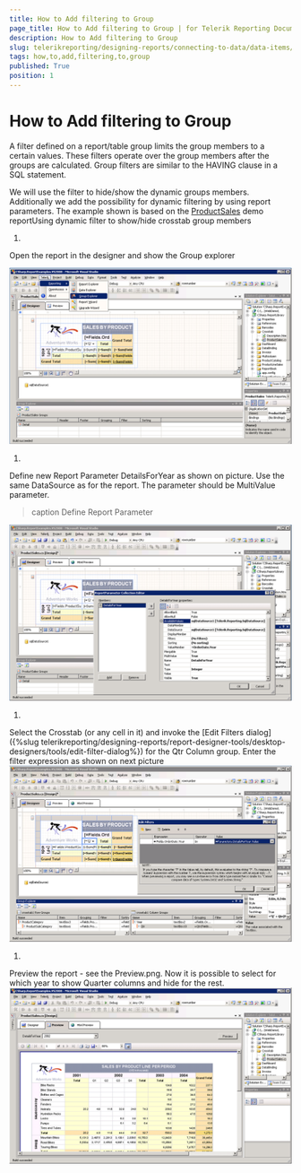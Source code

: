 ```yaml
---
title: How to Add filtering to Group
page_title: How to Add filtering to Group | for Telerik Reporting Documentation
description: How to Add filtering to Group
slug: telerikreporting/designing-reports/connecting-to-data/data-items/grouping-data-/how-to-add-filtering-to-group
tags: how,to,add,filtering,to,group
published: True
position: 1
---
```


# How to Add filtering to Group



A filter defined on a report/table group limits the group members to
      a certain values. These filters operate over the group members after the
      groups are calculated. Group filters are similar to the HAVING clause in
      a SQL statement.
		

We will use the filter to hide/show the dynamic groups members.
		Additionally we add the possibility for dynamic filtering by using report
		parameters. The example shown is based on the [ProductSales](https://demos.telerik.com/reporting/product-sales/silverlight-demo.aspx) demo reportUsing dynamic filter to show/hide crosstab group members

1. 

Open the report in the designer and show the Group explorer
              
  ![](images/DataItems/diGroupExplorer.PNG)

1. 

Define new Report Parameter DetailsForYear as shown on
            picture. Use the same DataSource as for the report. The parameter
            should be MultiValue parameter.
>caption Define Report Parameter

  
  ![](images/DataItems/diReportParameter.PNG)

1. 

Select the Crosstab (or any cell in it) and invoke the
            [Edit Filters
            dialog]({%slug telerikreporting/designing-reports/report-designer-tools/desktop-designers/tools/edit-filter-dialog%}) for the Qtr Column group. Enter the filter
            expression as shown on next picture  
  ![](images/DataItems/diSetFilter.PNG)

1. 

Preview the report - see the Preview.png. Now it is possible
            to select for which year to show Quarter columns and hide for the rest.  
  ![](images/DataItems/diPreview.PNG)
